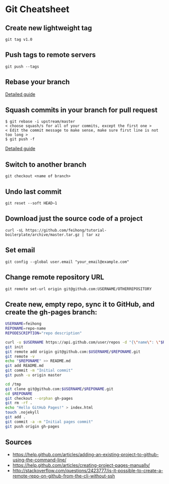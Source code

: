 # Git Cheatsheet

## Create new lightweight tag

`git tag v1.0`

## Push tags to remote servers

`git push --tags`

## Rebase your branch

[Detailed guide](https://github.com/edx/edx-platform/wiki/How-to-Rebase-a-Pull-Request)

## Squash commits in your branch for pull request

```
$ git rebase -i upstream/master
< choose squash/s for all of your commits, except the first one >
< Edit the commit message to make sense, make sure first line is not too long >
$ git push -f
```

[Detailed guide](https://github.com/servo/servo/wiki/Beginner%27s-guide-to-rebasing-and-squashing)

## Switch to another branch

`git checkout <name of branch>`

## Undo last commit

`git reset --soft HEAD~1`

## Download just the source code of a project

`curl -sL https://github.com/feihong/tutorial-boilerplate/archive/master.tar.gz | tar xz`

## Set email

`git config --global user.email "your_email@example.com"`

## Change remote repository URL

`git remote set-url origin git@github.com:USERNAME/OTHERREPOSITORY`

## Create new, empty repo, sync it to GitHub, and create the gh-pages branch:

```bash
USERNAME=feihong
REPONAME=repo-name
REPODESCRIPTION="repo description"

curl -u $USERNAME https://api.github.com/user/repos -d "{\"name\": \"$REPONAME\", \"description\": \"${REPODESCRIPTION}\"}"
git init
git remote add origin git@github.com:$USERNAME/$REPONAME.git
git remote -v
echo "$REPONAME" >> README.md
git add README.md
git commit -m "Initial commit"
git push -u origin master

cd /tmp
git clone git@github.com:$USERNAME/$REPONAME.git
cd $REPONAME
git checkout --orphan gh-pages
git rm -rf .
echo "Hello GitHub Pages!" > index.html
touch .nojekyll
git add .
git commit -a -m "Initial pages commit"
git push origin gh-pages
```

## Sources

- https://help.github.com/articles/adding-an-existing-project-to-github-using-the-command-line/
- https://help.github.com/articles/creating-project-pages-manually/
- http://stackoverflow.com/questions/2423777/is-it-possible-to-create-a-remote-repo-on-github-from-the-cli-without-ssh
